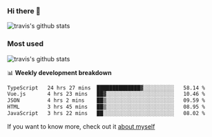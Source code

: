 ### Hi there 👋

<!--
**HondryTravis/HondryTravis** is a ✨ _special_ ✨ repository because its `README.md` (this file) appears on your GitHub profile.

Here are some ideas to get you started:

- 🔭 I’m currently working on ...
- 🌱 I’m currently learning ...
- 👯 I’m looking to collaborate on ...
- 🤔 I’m looking for help with ...
- 💬 Ask me about ...
- 📫 How to reach me: ...
- 😄 Pronouns: ...
- ⚡ Fun fact: ...
-->

![travis's github stats](https://github-readme-stats.vercel.app/api?username=HondryTravis&hide=stars)
### Most used
![travis's github stats](https://github-readme-stats.anuraghazra1.vercel.app/api/top-langs/?username=HondryTravis&layout=compact&hide_title=true)

📊 **Weekly development breakdown**

<!--START_SECTION:waka-->

```txt
TypeScript   24 hrs 27 mins  ██████████████▓░░░░░░░░░░   58.14 %
Vue.js       4 hrs 23 mins   ██▓░░░░░░░░░░░░░░░░░░░░░░   10.46 %
JSON         4 hrs 2 mins    ██▒░░░░░░░░░░░░░░░░░░░░░░   09.59 %
HTML         3 hrs 45 mins   ██▒░░░░░░░░░░░░░░░░░░░░░░   08.95 %
JavaScript   3 hrs 22 mins   ██░░░░░░░░░░░░░░░░░░░░░░░   08.02 %
```

<!--END_SECTION:waka-->

If you want to know more, check out it [about myself](https://hondrytravis.github.io/)
